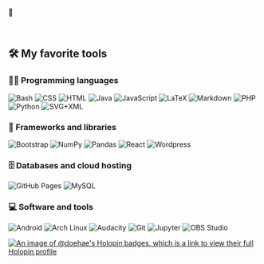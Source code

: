 👋 
<!---
doehae/doehae is a ✨ special ✨ repository because its `README.md` (this file) appears on your GitHub profile.
You can click the Preview link to take a look at your changes.
--->

<br/>
<!-- Some badges are from https://github.com/Ileriayo/markdown-badges -->

## 🛠️ My favorite tools

### 👨‍💻 Programming languages

<p>
<!--     <img alt="MIPS Assembly" src="https://custom-icon-badges.herokuapp.com/badge/Assembly-525252.svg?logo=asm-hex&logoColor=white"> -->
    <img alt="Bash" src="https://img.shields.io/badge/Bash-121011.svg?logo=gnu-bash&logoColor=white">
<!--     <img alt="C" src="https://custom-icon-badges.herokuapp.com/badge/C-03599C.svg?logo=c-in-hexagon&logoColor=white">
<!--     <img alt="C++" src="https://custom-icon-badges.herokuapp.com/badge/C++-9C033A.svg?logo=cpp2&logoColor=white">
<!--     <img alt="C#" src="https://custom-icon-badges.herokuapp.com/badge/C%23-68217A.svg?logo=cs2&logoColor=white"> -->
<!--     <img alt="Ceylon" src="https://custom-icon-badges.herokuapp.com/badge/Ceylon-E39842.svg?logo=ceylon&logoColor=white"> -->
    <img alt="CSS" src="https://img.shields.io/badge/CSS-1572B6.svg?logo=css3&logoColor=white">
<!--     <img alt="Dart" src="https://img.shields.io/badge/Dart-15A6C4.svg?logo=dart&logoColor=white"> -->
<!--     <img alt="Google Apps Script" src="https://custom-icon-badges.herokuapp.com/badge/Google%20Apps%20Script-02569B.svg?logo=color-swatch&logoColor=white"> -->
    <img alt="HTML" src="https://img.shields.io/badge/HTML-E34F26.svg?logo=html5&logoColor=white">
    <img alt="Java" src="https://img.shields.io/badge/Java-007396.svg?logo=java&logoColor=white">
    <img alt="JavaScript" src="https://img.shields.io/badge/JavaScript-F7DF1E.svg?logo=javascript&logoColor=black">
<!--     <img alt="Kotlin" src="https://img.shields.io/badge/Kotlin-0095D5.svg?logo=Kotlin&logoColor=white"> -->
<img alt="LaTeX" src="https://img.shields.io/badge/LaTeX-008080.svg?logo=LaTeX&logoColor=white">
<img alt="Markdown" src="https://img.shields.io/badge/Markdown-000000.svg?logo=markdown&logoColor=white">
<!--     <img alt="Node.js" src="https://img.shields.io/badge/Node.js-43853D.svg?logo=node.js&logoColor=white"> -->
<img alt="PHP" src="https://img.shields.io/badge/PHP-777BB4.svg?logo=php&logoColor=white">
<!--     <img alt="Prolog" src="https://custom-icon-badges.herokuapp.com/badge/Prolog-E61B23.svg?logo=swi-prolog&logoColor=white"> -->
    <img alt="Python" src="https://img.shields.io/badge/Python-14354C.svg?logo=python&logoColor=white">
<!--     <img alt="R" src="https://img.shields.io/badge/R-276DC3.svg?logo=r&logoColor=white"> -->
<!--     <img alt="Ruby" src="https://img.shields.io/badge/Ruby-CC342D.svg?logo=ruby&logoColor=white"> -->
<!--     <img alt="SASS" src="https://img.shields.io/badge/Sass-hotpink.svg?logo=SASS&logoColor=white"> -->
<!--     <img alt="Scratch" src="https://img.shields.io/badge/Scratch-4D97FF.svg?logo=scratch&logoColor=white"> -->
    
<img alt="SVG+XML" src="https://img.shields.io/badge/SVG%2BXML-e0982c.svg?logo=svg&logoColor=white">
<!--     <img alt="TypeScript" src="https://img.shields.io/badge/TypeScript-007ACC.svg?logo=typescript&logoColor=white"> -->
</p>

### 🧰 Frameworks and libraries

<p>
<!--     <img alt="Arduino" src="https://img.shields.io/badge/-Arduino-00979D?logo=Arduino&logoColor=white"> -->
    <img alt="Bootstrap" src="https://img.shields.io/badge/Bootstrap-7952B3.svg?logo=bootstrap&logoColor=white">
<!--     <img alt="Cordova" src="https://img.shields.io/badge/-Cordova-E8E8E8?logo=apache-cordova&logoColor=black"> -->
<!--     <img alt="Electron" src="https://img.shields.io/badge/Electron-20232e.svg?logo=electron&logoColor=white"> -->
<!--     <img alt="Express.js" src="https://img.shields.io/badge/Express.js-404d59.svg?logo=express&logoColor=white"> -->
<!--     <img alt="Flutter" src="https://img.shields.io/badge/Flutter-02569B.svg?logo=flutter&logoColor=white"> -->
<!--     <img alt="GitHub Actions" src="https://img.shields.io/badge/GitHub%20Actions-2671E5.svg?logo=github%20actions&logoColor=white">
<!--     <img alt="Jest" src="https://img.shields.io/badge/Jest-C21325.svg?logo=jest&logoColor=white"> -->
<!--     <img alt="JUnit" src="https://custom-icon-badges.herokuapp.com/badge/JUnit-25A162.svg?logo=check-circle&logoColor=white"> -->
<!--     <img alt="Keras" src="https://img.shields.io/badge/Keras-D00000.svg?logo=Keras&logoColor=white"> -->
<!--     <img alt="Material Design" src="https://img.shields.io/badge/Material%20Design-0081CB.svg?logo=material-design&logoColor=white"> -->
<img alt="NumPy" src="https://img.shields.io/badge/Numpy-013243.svg?logo=numpy&logoColor=white">
<img alt="Pandas" src="https://img.shields.io/badge/Pandas-150458.svg?logo=pandas&logoColor=white">
<!--     <img alt="PHPUnit" src="https://custom-icon-badges.herokuapp.com/badge/PHPUnit-366488.svg?logo=test-tube&logoColor=white"> -->
<!--     <img alt="Pytest" src="https://img.shields.io/badge/Pytest-0A9EDC.svg?logo=pytest&logoColor=white"> -->
    <img alt="React" src="https://img.shields.io/badge/React-20232a.svg?logo=react&logoColor=%2361DAFB">
<!--     <img alt="SonarLint" src="https://img.shields.io/badge/-SonarLint-CB2029?logo=sonarlint&logoColor=white"> -->
<!--     <img alt="Symfony" src="https://img.shields.io/badge/Symfony-111111.svg?logo=symfony&logoColor=white"> -->
<!--     <img alt="SymPy" src="https://img.shields.io/badge/Sympy-3B5526.svg?logo=sympy&logoColor=white"> -->
<!--     <img alt="TensorFlow" src="https://img.shields.io/badge/TensorFlow-FF6F00.svg?logo=TensorFlow&logoColor=white"> -->
    <img alt="Wordpress" src="https://img.shields.io/badge/Wordpress-21759B?logo=wordpress&logoColor=white">
<!--     <img alt="WPF (.Net)" src="https://img.shields.io/badge/WPF-5C2D91?logo=.net&logoColor=white"> -->
</p>

### 🗄️ Databases and cloud hosting

<p>
    <img alt="GitHub Pages" src="https://img.shields.io/badge/GitHub%20Pages-327FC7.svg?logo=github&logoColor=white">
<!--     <img alt="Heroku" src="https://img.shields.io/badge/Heroku-430098.svg?logo=heroku&logoColor=white"> -->
<!--     <img alt="MongoDB" src ="https://img.shields.io/badge/MongoDB-4ea94b.svg?logo=mongodb&logoColor=white"> -->
<img alt="MySQL" src="https://img.shields.io/badge/MySQL-00f.svg?logo=mysql&logoColor=white">
<!--     <img alt="Notion" src="https://img.shields.io/badge/Notion-010101.svg?logo=notion&logoColor=white"> -->
<!--     <img alt="Oracle" src ="https://img.shields.io/badge/Oracle-F00000.svg?logo=oracle&logoColor=white"> -->
<!--     <img alt="PostgreSQL" src ="https://img.shields.io/badge/PostgreSQL-316192.svg?logo=postgresql&logoColor=white"> -->
<!--     <img alt="Repl.it" src="https://img.shields.io/badge/Repl.it-0D101E.svg?logo=Replit&logoColor=white"> -->
<!--     <img alt="SQLite" src ="https://img.shields.io/badge/SQLite-07405e.svg?logo=sqlite&logoColor=white"> -->
<!--     <img alt="Vercel" src="https://img.shields.io/badge/Vercel-000000.svg?logo=vercel&logoColor=white"> -->
</p>

### 💻 Software and tools

<p>
<!--     <img alt="Adobe" src="https://img.shields.io/badge/Adobe-FF0000.svg?logo=adobe&logoColor=white"> -->
    <img alt="Android" src="https://img.shields.io/badge/Android-3DDC84?logo=android&logoColor=white">
<!--     <img alt="Android Studio" src="https://img.shields.io/badge/Android%20Studio-008678.svg?logo=android-studio&logoColor=white"> -->
    <img alt="Arch Linux" src="https://img.shields.io/badge/Arch%20Linux-1793D1.svg?logo=arch-linux&logoColor=white">
<img alt="Audacity" src="https://img.shields.io/badge/-Audacity-0000CC?logo=audacity&logoColor=white">
<!--     <img alt="Bitwarden" src="https://img.shields.io/badge/-Bitwarden-175DDC?logo=bitwarden&logoColor=white"> -->
<!--     <img alt="Brave" src="https://img.shields.io/badge/-Brave-FB542B?logo=brave&logoColor=white"> -->
<!--     <img alt="Codepen" src="https://img.shields.io/badge/Codepen-000000.svg?logo=codepen&logoColor=white"> -->
<!--     <img alt="Construct 3" src="https://img.shields.io/badge/Construct%203-00b56a.svg?logo=construct-3&logoColor=white"> -->
<!--     <img alt="Dark Reader" src="https://img.shields.io/badge/-Dark%20Reader-141E24?logo=dark-reader&logoColor=white"> -->
    <img alt="Git" src="https://img.shields.io/badge/Git-F05033.svg?logo=git&logoColor=white">
<!--     <img alt="Google Sheets" src="https://img.shields.io/badge/Google%20Sheets-34A853.svg?logo=google%20sheets&logoColor=white"> -->
<!--     <img alt="Inkscape" src="https://img.shields.io/badge/Inkscape-000000?logo=Inkscape&logoColor=white"> -->
    <img alt="Jupyter" src="https://img.shields.io/badge/Jupyter-F37626.svg?logo=Jupyter&logoColor=white">
<!--     <img alt="Mathematica" src="https://img.shields.io/badge/Mathematica-DD1100.svg?logo=wolfram-mathematica&logoColor=white"> -->
    <img alt="OBS Studio" src="https://img.shields.io/badge/-OBS%20Studio-302E31?logo=obs-studio&logoColor=white">
<!--     <img alt="Photopea" src="https://img.shields.io/badge/Photopea-18A497?logo=photopea&logoColor=white"> -->
<!--     <img alt="Postman" src="https://img.shields.io/badge/Postman-FF6C37?logo=postman&logoColor=white"> -->
<!--     <img alt="Stack Overflow" src="https://img.shields.io/badge/-Stack%20Overflow-FE7A16?logo=stack-overflow&logoColor=white"> -->
<!--     <img alt="Visual Studio Code" src="https://img.shields.io/badge/Visual%20Studio%20Code-0078d7.svg?logo=visual-studio-code&logoColor=white"> -->
</p>

[![An image of @doehae's Holopin badges, which is a link to view their full Holopin profile](https://holopin.me/doehae)](https://holopin.io/@doehae)



